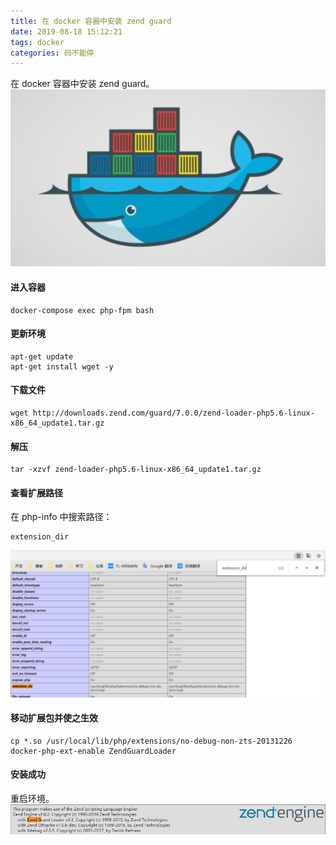 ```yaml
---
title: 在 docker 容器中安装 zend guard
date: 2019-08-18 15:12:21
tags: docker
categories: 码不能停
---
```


在 docker 容器中安装 zend guard。
![docker](/images/docker.jpg)

<!-- more -->

#### 进入容器
```
docker-compose exec php-fpm bash
```


#### 更新环境
```
apt-get update
apt-get install wget -y
```

#### 下载文件
```
wget http://downloads.zend.com/guard/7.0.0/zend-loader-php5.6-linux-x86_64_update1.tar.gz
```

#### 解压
```
tar -xzvf zend-loader-php5.6-linux-x86_64_update1.tar.gz
```

#### 查看扩展路径
在 php-info 中搜索路径：
```
extension_dir
```
![path](/images/path.png)

#### 移动扩展包并使之生效
```
cp *.so /usr/local/lib/php/extensions/no-debug-non-zts-20131226
docker-php-ext-enable ZendGuardLoader
```

#### 安装成功
重启环境。
![](/images/done.png)
